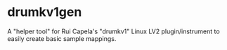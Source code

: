 # drumkv1gen

A "helper tool" for Rui Capela's "drumkv1" Linux LV2 plugin/instrument to easily create basic sample mappings.